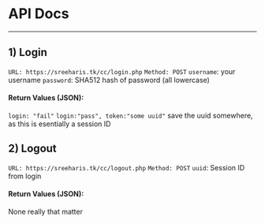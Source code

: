 # API Docs
-------------
## 1) Login
```URL: https://sreeharis.tk/cc/login.php```
```Method: POST```
`username`: your username
`password`: SHA512 hash of password (all lowercase)
#### Return Values (JSON):
`login: "fail"`
`login:"pass", token:"some uuid"`
save the uuid somewhere, as this is esentially a session ID
## 2) Logout
```URL: https://sreeharis.tk/cc/logout.php```
```Method: POST```
`uuid`: Session ID from login
#### Return Values (JSON):
None really that matter

